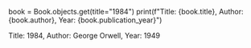 book = Book.objects.get(title="1984")
print(f"Title: {book.title}, Author: {book.author}, Year: {book.publication_year}")


<!-- output -->
Title: 1984, Author: George Orwell, Year: 1949
